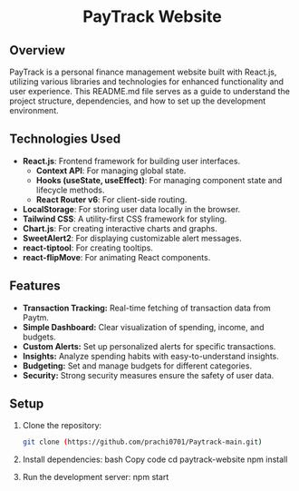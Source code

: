 <!-- Title -->
<h1 align="center">PayTrack Website</h1>

<!-- Overview -->
## Overview

PayTrack is a personal finance management website built with React.js, utilizing various libraries and technologies for enhanced functionality and user experience. This README.md file serves as a guide to understand the project structure, dependencies, and how to set up the development environment.

## Technologies Used

- **React.js**: Frontend framework for building user interfaces.
  - **Context API**: For managing global state.
  - **Hooks (useState, useEffect)**: For managing component state and lifecycle methods.
  - **React Router v6**: For client-side routing.
- **LocalStorage**: For storing user data locally in the browser.
- **Tailwind CSS**: A utility-first CSS framework for styling.
- **Chart.js**: For creating interactive charts and graphs.
- **SweetAlert2**: For displaying customizable alert messages.
- **react-tiptool**: For creating tooltips.
- **react-flipMove**: For animating React components.

## Features

- **Transaction Tracking:** Real-time fetching of transaction data from Paytm.
- **Simple Dashboard:** Clear visualization of spending, income, and budgets.
- **Custom Alerts:** Set up personalized alerts for specific transactions.
- **Insights:** Analyze spending habits with easy-to-understand insights.
- **Budgeting:** Set and manage budgets for different categories.
- **Security:** Strong security measures ensure the safety of user data.

## Setup

1. Clone the repository:

   ```bash
   git clone (https://github.com/prachi0701/Paytrack-main.git)
2. Install dependencies:
bash
Copy code
cd paytrack-website
npm install
3. Run the development server:
npm start